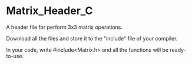 # Matrix_Header_C
A header file for perform 3x3 matrix operations.

Download all the files and store it to the "include" file of your compiler.

In your code, write #include<Matrix.h> and all the functions will be ready-to-use.

